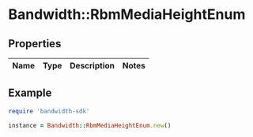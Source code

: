 # Bandwidth::RbmMediaHeightEnum

## Properties

| Name | Type | Description | Notes |
| ---- | ---- | ----------- | ----- |

## Example

```ruby
require 'bandwidth-sdk'

instance = Bandwidth::RbmMediaHeightEnum.new()
```

